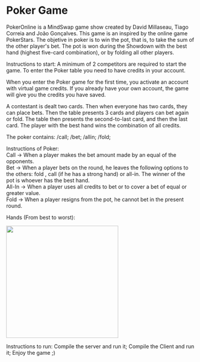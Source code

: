 # Poker Game
PokerOnline is a MindSwap game show created by David Millaseau, Tiago Correia and João Gonçalves. This game is an inspired by the online game PokerStars.
The objetive in poker is to win the pot, that is, to take the sum of the other player's bet.
The pot is won during the Showdown with the best hand (highest five-card combination), or by folding all other players.

Instructions to start:
A minimum of 2 competitors are required to start the game.
To enter the Poker table you need to have credits in your account.

When you enter the Poker game for the first time, you activate an account with virtual game credits.
If you already have your own account, the game will give you the credits you have saved.

A contestant is dealt two cards. Then when everyone has two cards, they can place bets.
Then the table presents 3 cards and players can bet again or fold.
The table then presents the second-to-last card, and then the last card.
The player with the best hand wins the combination of all credits.

The poker contains:
/call;
/bet;
/allin;
/fold;

Instructions of Poker:<br />
Call -> When a player makes the bet amount made by an equal of the opponents.<br />
Bet -> When a player bets on the round, he leaves the following options to the others: fold , call (if he has a strong hand) or all-in. The winner of the pot is whoever has the best hand.<br />
All-In -> When a player uses all credits to bet or to cover a bet of equal or greater value.<br />
Fold -> When a player resigns from the pot, he cannot bet in the present round.<br />

Hands (From best to worst):
<div align="left">
<img src="https://user-images.githubusercontent.com/97889790/155700493-2b522a7f-4604-4350-a318-d514cf7724aa.png" width="300px" />
</div>


Instructions to run:
Compile the server and run it;
Compile the Client and run it;
Enjoy the game ;) 
